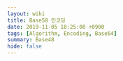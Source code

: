 ```yaml
---
layout: wiki
title: Base58 인코딩
date: 2019-11-05 18:25:00 +0900
tags: [Algorithm, Encoding, Base64]
summary: Base48
hide: false
---
```


